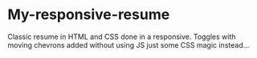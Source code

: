 # My-responsive-resume
Classic resume in HTML and CSS done in a responsive. Toggles with moving chevrons added without using JS just some CSS magic instead...
